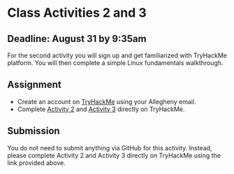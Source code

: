 # Class Activities 2 and 3

## Deadline: August 31 by 9:35am

For the second activity you will sign up and get familiarized with TryHackMe platform. You will then complete a simple Linux fundamentals walkthrough.

## Assignment

-  Create an account on [TryHackMe](www.tryhackme.com/signup) using your Allegheny email.
-  Complete [Activity 2](https://tryhackme.com/jr/linuxfundamentalspart1mi) and [Activity 3](https://tryhackme.com/jr/linuxfundamentalspart2vk) directly on TryHackMe.

## Submission

You do not need to submit anything via GitHub for this activity. Instead, please complete Activity 2 and Activity 3 directly on TryHackMe using the link provided above.
